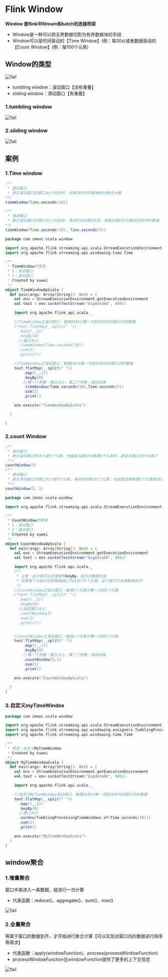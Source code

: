 # Flink Window
**Window 是flink中Stream和batch的连接桥梁**

- Window是一种可以把无界数据切割为有界数据块的手段
- Window可以是时间驱动的【Time Window】(例：每30s)或者数据驱动的【Count Window】(例：每100个元素)

## Window的类型
![fail](https://raw.githubusercontent.com/pitifulnoble/picture/master/53f21d0e49550cffd9cf1cd3ea0e0579.png)

- tumbling window：滚动窗口【没有重叠】
- sliding window：滑动窗口【有重叠】

### 1.tumbling window
![fail](https://raw.githubusercontent.com/pitifulnoble/picture/master/6a2c649ebaa32cf54a8ab8683994f10a.png) 


### 2.sliding window
![fail](https://raw.githubusercontent.com/pitifulnoble/picture/master/5ec0221742885c778a1bd0c32c059db8.png)

## 案例
### 1.Time window
```java
/** 
 * 滚动窗口
 * 表示滚动窗口的窗口大小为10秒，对每10秒内的数据进行聚合计算
**/
timeWindow(Time.seconds(10)) 

/** 
 * 滑动窗口
 * 表示滚动窗口的窗口大小为10秒，滑动时间间隔为5秒，就是对每5秒计算前10秒内的数据
**/
timeWindow(Time.seconds(10), Time.seconds(5))
```

```scala
package com.imooc.scala.window

import org.apache.flink.streaming.api.scala.StreamExecutionEnvironment
import org.apache.flink.streaming.api.windowing.time.Time

/**
 * TimeWindow的使用
 * 1：滚动窗口
 * 2：滑动窗口
 * Created by xuwei
 */
object TimeWindowOpScala {
  def main(args: Array[String]): Unit = {
    val env = StreamExecutionEnvironment.getExecutionEnvironment
    val text = env.socketTextStream("bigdata04", 9001)

    import org.apache.flink.api.scala._

    //TimeWindow之滚动窗口：每隔10秒计算一次前10秒时间窗口内的数据
    /*text.flatMap(_.split(" "))
      .map((_,1))
      .keyBy(0)
      //窗口大小
      .timeWindow(Time.seconds(10))
      .sum(1)
      .print()*/

    //TimeWindow之滑动窗口：每隔5秒计算一次前10秒时间窗口内的数据
    text.flatMap(_.split(" "))
        .map((_,1))
        .keyBy(0)
        //第一个参数：窗口大小，第二个参数：滑动间隔
        .timeWindow(Time.seconds(10),Time.seconds(5))
        .sum(1)
        .print()

    env.execute("TimeWindowOpScala")

  }

}
```

### 2.count Window
```java
/**
 * 滚动窗口
 * 表示滚动窗口的大小是5个元素，也就是当窗口中填满5个元素时，就会对窗口进行计算了
 **/
countWindow(5)
/**
 * 滑动窗口
 * 表示滑动窗口的窗口大小是5个元素，滑动的间隔为1个元素，也就是说每新增1个元素就会对前面5个元素计算一次
 **/
countWindow(5, 1)
```

```scala
package com.imooc.scala.window

import org.apache.flink.streaming.api.scala.StreamExecutionEnvironment

/**
 * CountWindow的使用
 * 1：滚动窗口
 * 2：滑动窗口
 * Created by xuwei
 */
object CountWindowOpScala {
  def main(args: Array[String]): Unit = {
    val env = StreamExecutionEnvironment.getExecutionEnvironment
    val text = env.socketTextStream("bigdata04", 9001)

    import org.apache.flink.api.scala._
    /**
     * 注意：由于我们在这里使用keyBy，会先对数据分组
     * 如果某个分组对应的数据窗口内达到了5个元素，这个窗口才会被触发执行
     */
    //CountWindow之滚动窗口：每隔5个元素计算一次前5个元素
    /*text.flatMap(_.split(" "))
      .map((_,1))
      .keyBy(0)
      //指定窗口大小
      .countWindow(5)
      .sum(1)
      .print()*/


    //CountWindow之滑动窗口：每隔1个元素计算一次前5个元素
    text.flatMap(_.split(" "))
        .map((_,1))
        .keyBy(0)
        //第一个参数：窗口大小，第二个参数：滑动间隔
        .countWindow(5,1)
        .sum(1)
        .print()

    env.execute("CountWindowOpScala")

  }
}
```

### 3.自定义myTimeWindos
```scala
package com.imooc.scala.window

import org.apache.flink.streaming.api.scala.StreamExecutionEnvironment
import org.apache.flink.streaming.api.windowing.assigners.TumblingProcessingTimeWindows
import org.apache.flink.streaming.api.windowing.time.Time

/**
 * 需求：自定义MyTimeWindow
 * Created by xuwei
 */
object MyTimeWindowScala {
  def main(args: Array[String]): Unit = {
    val env = StreamExecutionEnvironment.getExecutionEnvironment
    val text = env.socketTextStream("bigdata04", 9001)

    import org.apache.flink.api.scala._

    //自定义MyTimeWindow滚动窗口：每隔10秒计算一次前10秒时间窗口内的数据
    text.flatMap(_.split(" "))
      .map((_,1))
      .keyBy(0)
      //窗口大小
      .window(TumblingProcessingTimeWindows.of(Time.seconds(10)))
      .sum(1)
      .print()

    env.execute("MyTimeWindowScala")
  }
}
```

## window聚合


### 1.增量聚合
窗口中美进入一条数据，就进行一次计算
- 代表函数：reduce()、aggregate()、sum()、max()

![fail](https://raw.githubusercontent.com/pitifulnoble/picture/master/868ebb38f32824bea7a848a7c24076be.png)

### 2.全量聚合
等属于窗口的数据到齐，才开始进行聚合计算【可以实现对窗口内的数据进行排序等需求】
- 代表函数：apply(windowFunction)、process(processWindowFunction)
- processWIndowFunction比windowFunction提供了更多的上下文信息

![fail](https://raw.githubusercontent.com/pitifulnoble/picture/master/16bd195a1c37937fff404f51a6971d1f.png)
